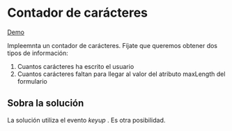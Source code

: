 # Contador de carácteres

[Demo](https://demo.100jsprojects.com/real-time-character-counter)

Impleemnta un contador de carácteres. Fíjate que queremos obtener dos tipos de información:

1. Cuantos carácteres ha escrito el usuario
2. Cuantos carácteres faltan para llegar al valor del atributo maxLength del formulario

## Sobra la solución

La solución utiliza el evento _keyup_ . Es otra posibilidad.
